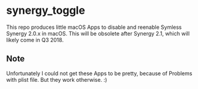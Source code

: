 # synergy_toggle
This repo produces little macOS Apps to disable and reenable Symless Synergy 2.0.x in macOS. This will be obsolete after Synergy 2.1, which will likely come in Q3 2018.


## Note 

Unfortunately I could not get these Apps to be pretty, because of Problems with plist file. 
But they work otherwise. :)
